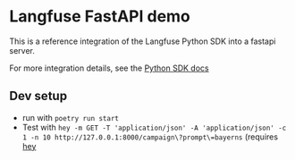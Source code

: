 # Langfuse FastAPI demo

This is a reference integration of the Langfuse Python SDK into a fastapi server.

For more integration details, see the [Python SDK docs](https://langfuse.com/docs/sdk/python)

## Dev setup

- run with `poetry run start`
- Test with `hey -m GET -T 'application/json' -A 'application/json' -c 1 -n 10 http://127.0.0.1:8000/campaign\?prompt\=bayerns` (requires [hey](https://github.com/rakyll/hey)
